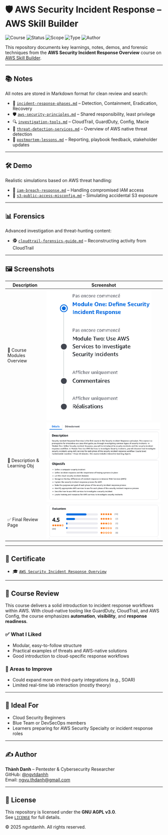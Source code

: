 # 🛡️ AWS Security Incident Response – AWS Skill Builder

![Course](https://img.shields.io/badge/AWS%20Skill%20Builder-Certified-brightgreen?style=flat-square&logo=amazonaws)
![Status](https://img.shields.io/badge/Status-Completed-blue?style=flat-square&logo=verizon)
![Scope](https://img.shields.io/badge/Focus-Cloud%20Incident%20Response-orange?style=flat-square&logo=cloudflare)
![Type](https://img.shields.io/badge/Type-Self--Study-informational?style=flat-square&logo=openaccess)
![Author](https://img.shields.io/badge/Maintainer-Thành%20Danh-blueviolet?style=flat-square&logo=github)

This repository documents key learnings, notes, demos, and forensic techniques from the **AWS Security Incident Response Overview** course on [AWS Skill Builder](https://explore.skillbuilder.aws/learn/course/external/view/elearning/13476/aws-security-incident-response-overview).

---

## 📚 Notes

All notes are stored in Markdown format for clean review and search:

- 📘 [`incident-response-phases.md`](./notes/incident-response-phases.md) – Detection, Containment, Eradication, Recovery  
- 🛡️ [`aws-security-principles.md`](./notes/aws-security-principles.md) – Shared responsibility, least privilege  
- 🔍 [`investigation-tools.md`](./notes/investigation-tools.md) – CloudTrail, GuardDuty, Config, Macie  
- 🚨 [`threat-detection-services.md`](./notes/threat-detection-services.md) – Overview of AWS native threat detection  
- 📖 [`postmortem-lessons.md`](./notes/postmortem-lessons.md) – Reporting, playbook feedback, stakeholder updates

---

## 🛠️ Demo

Realistic simulations based on AWS threat handling:

- 🧪 [`iam-breach-response.md`](./demo/iam-breach-response.md) – Handling compromised IAM access  
- 🔧 [`s3-public-access-misconfig.md`](./demo/s3-public-access-misconfig.md) – Simulating accidental S3 exposure

---

## 📊 Forensics

Advanced investigation and threat-hunting content:

- 🕵️ [`cloudtrail-forensics-guide.md`](./forensics/cloudtrail-forensics-guide.md) – Reconstructing activity from CloudTrail

---

## 🖼️ Screenshots

| Description                  | Screenshot |
|-----------------------------|------------|
| 📘 Course Modules Overview   | ![](./screenshots/AWS-module.png) |
| 📄 Description & Learning Obj | ![](./screenshots/AWS-des-obj.png) |
| ✅ Final Review Page         | ![](./screenshots/AWS-review.png) |

---

## 📜 Certificate

- 🎓 [`AWS Security Incident Response Overview`](./cert/certificate-aws-skillbuilder.png)

---

## 📝 Course Review

This course delivers a solid introduction to incident response workflows within AWS. With cloud-native tooling like GuardDuty, CloudTrail, and AWS Config, the course emphasizes **automation**, **visibility**, and **response readiness**.

### ✅ What I Liked

- Modular, easy-to-follow structure  
- Practical examples of threats and AWS-native solutions  
- Good introduction to cloud-specific response workflows

### 📌 Areas to Improve

- Could expand more on third-party integrations (e.g., SOAR)  
- Limited real-time lab interaction (mostly theory)

---

## 🧭 Ideal For

- Cloud Security Beginners  
- Blue Team or DevSecOps members  
- Learners preparing for AWS Security Specialty or incident response roles

---

## ✍️ Author

**Thành Danh** – Pentester & Cybersecurity Researcher  
GitHub: [@ngvtdanhh](https://github.com/ngvtdanhh)  
Email: ngvu.thdanh@gmail.com

---

## 📄 License

This repository is licensed under the **GNU AGPL v3.0**.  
See [`LICENSE`](./LICENSE) for full details.

© 2025 ngvtdanhh. All rights reserved.
